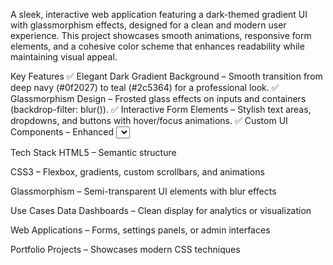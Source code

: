 A sleek, interactive web application featuring a dark-themed gradient UI with glassmorphism effects, designed for a clean and modern user experience. This project showcases smooth animations, responsive form elements, and a cohesive color scheme that enhances readability while maintaining visual appeal.


Key Features
✅ Elegant Dark Gradient Background – Smooth transition from deep navy (#0f2027) to teal (#2c5364) for a professional look.
✅ Glassmorphism Design – Frosted glass effects on inputs and containers (backdrop-filter: blur()).
✅ Interactive Form Elements – Stylish text areas, dropdowns, and buttons with hover/focus animations.
✅ Custom UI Components – Enhanced <select> dropdown with SVG arrow, subtle shadows, and rounded corners.
✅ Responsive Layout – Centered flexbox design that works on all screen sizes.
✅ Modern Aesthetic – Cyan/teal accent colors (#00c6ff, #0072ff) with smooth transitions.


Tech Stack
HTML5 – Semantic structure

CSS3 – Flexbox, gradients, custom scrollbars, and animations

Glassmorphism – Semi-transparent UI elements with blur effects


Use Cases
Data Dashboards – Clean display for analytics or visualization

Web Applications – Forms, settings panels, or admin interfaces

Portfolio Projects – Showcases modern CSS techniques
